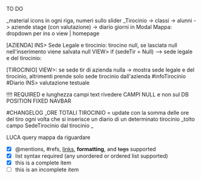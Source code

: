 TO DO

_material icons in ogni riga, numeri sullo slider
_Tirocinio -> classi -> alunni -> aziende stage (con valutazione) -> diario giorni in Modal
Mappa: dropdown per ins o view | homepage

[AZIENDA]
	INS> Sede Legale e tirocinio: tirocino null, se lasciata null nell'inserimento viene salvata null
	VIEW> if (sedeTir = Null) --> sede legale e del tirocinio: 

[TIROCINIO]
	VIEW>: se sede tir di azienda nulla -> mostra sede legale e del tirocinio, altrimenti prende solo sede tirocinio dall'azienda
		#infoTirocinio
		#Diario
	INS> valutazione testuale

!!!! REQUIRED e lunghezza campi text
rivedere CAMPI NULL e non sul DB
POSITION FIXED NAVBAR

#CHANGELOG
_ORE TOTALI TIROCINIO = update con la somma delle ore del tiro ogni volta che si inserisce un diario di un determinato tirocinio
_tolto campo SedeTirocinio dal tirocinio
_


LUCA
query mappa da riguardare

- [x] @mentions, #refs, [links](), **formatting**, and <del>tags</del> supported
- [x] list syntax required (any unordered or ordered list supported)
- [x] this is a complete item
- [ ] this is an incomplete item
